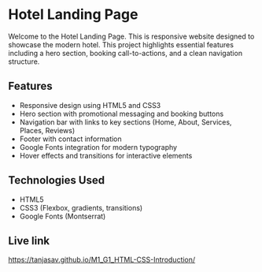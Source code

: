 # Hotel Landing Page

Welcome to the Hotel Landing Page. This is responsive website designed to showcase the modern hotel. 
This project highlights essential features including a hero section, booking call-to-actions, and a clean navigation structure.



## Features

- Responsive design using HTML5 and CSS3
- Hero section with promotional messaging and booking buttons
- Navigation bar with links to key sections (Home, About, Services, Places, Reviews)
- Footer with contact information
- Google Fonts integration for modern typography
- Hover effects and transitions for interactive elements

## Technologies Used

- HTML5
- CSS3 (Flexbox, gradients, transitions)
- Google Fonts (Montserrat)


## Live link
https://tanjasav.github.io/M1_G1_HTML-CSS-Introduction/
